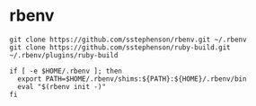 # rbenv

    git clone https://github.com/sstephenson/rbenv.git ~/.rbenv
    git clone https://github.com/sstephenson/ruby-build.git ~/.rbenv/plugins/ruby-build

    if [ -e $HOME/.rbenv ]; then
      export PATH=$HOME/.rbenv/shims:${PATH}:${HOME}/.rbenv/bin
      eval "$(rbenv init -)"
    fi
